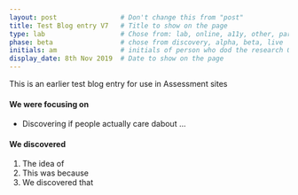 ```yaml
---
layout: post                # Don't change this from "post"
title: Test Blog entry V7   # Title to show on the page
type: lab                   # Chose from: lab, online, a11y, other, partner
phase: beta                 # chose from discovery, alpha, beta, live
initials: am                # initials of person who dod the research OR who uploaded it to this site
display_date: 8th Nov 2019  # Date to show on the page
---
```


This is an earlier  test blog entry for use in Assessment sites
#### We were focusing on
- Discovering if people actually care dabout ...

<!--more-->

#### We discovered

1. The idea of
2. This was because
3. We discovered that
